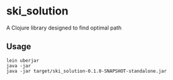 # ski_solution

A Clojure library designed to find optimal path

## Usage


```
lein uberjar
java -jar 
java -jar target/ski_solution-0.1.0-SNAPSHOT-standalone.jar
```
